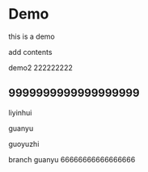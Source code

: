 # Demo
this is a demo

add contents


demo2 222222222

9999999999999999999
--------------
liyinhui

guanyu

guoyuzhi


branch  guanyu
66666666666666666